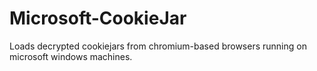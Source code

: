 # Microsoft-CookieJar
Loads decrypted cookiejars from chromium-based browsers running on microsoft windows machines.
